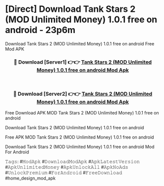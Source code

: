 # [Direct] Download Tank Stars 2 (MOD Unlimited Money) 1.0.1 free on android - 23p6m
Download Tank Stars 2 (MOD Unlimited Money) 1.0.1 free on android Free Mod APK

<div align="center">
<h3>🔴 Download [Server1] 👉👉 <a href="https://apk-comot.site?title=Tank_Stars_2_(MOD_Unlimited_Money)_1.0.1_free_on_android">Tank Stars 2 (MOD Unlimited Money) 1.0.1 free on android Mod Apk</a></h3><br>

<h3>🔴 Download [Server2] 👉👉 <a href="https://apk-comot.site?title=Tank_Stars_2_(MOD_Unlimited_Money)_1.0.1_free_on_android">Tank Stars 2 (MOD Unlimited Money) 1.0.1 free on android Mod Apk</a></h3>
</div>


Free Download APK MOD Tank Stars 2 (MOD Unlimited Money) 1.0.1 free on android

Download Tank Stars 2 (MOD Unlimited Money) 1.0.1 free on android 

Free APK MOD Tank Stars 2 (MOD Unlimited Money) 1.0.1 free on android 

Download Tank Stars 2 (MOD Unlimited Money) 1.0.1 free on android Mod For Android

𝚃𝚊𝚐𝚜: #𝙼𝚘𝚍𝙰𝚙𝚔 #𝙳𝚘𝚠𝚗𝚕𝚘𝚊𝚍𝙼𝚘𝚍𝙰𝚙𝚔 #𝙰𝚙𝚔𝙻𝚊𝚝𝚎𝚜𝚝𝚅𝚎𝚛𝚜𝚒𝚘𝚗 #𝙰𝚙𝚔𝚄𝚗𝚕𝚒𝚖𝚒𝚝𝚎𝚍𝙼𝚘𝚗𝚎𝚢 #𝙰𝚙𝚔𝚄𝚗𝚕𝚘𝚌𝚔𝙰𝚕𝚕 #𝙰𝚙𝚔𝙽𝚘𝙰𝚍𝚜 #𝚄𝚗𝚕𝚘𝚌𝚔𝙿𝚛𝚎𝚖𝚒𝚞𝚖 #𝙵𝚘𝚛𝙰𝚗𝚍𝚛𝚘𝚒𝚍 #𝙵𝚛𝚎𝚎𝙳𝚘𝚠𝚗𝚕𝚘𝚊𝚍 #home_design_mod_apk